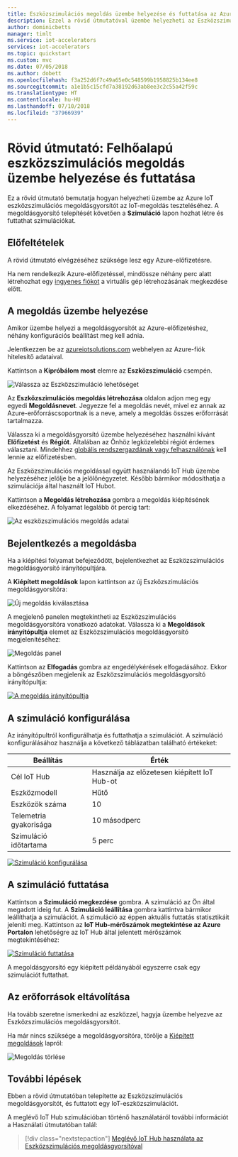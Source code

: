 ```yaml
---
title: Eszközszimulációs megoldás üzembe helyezése és futtatása az Azure-ban | Microsoft Docs
description: Ezzel a rövid útmutatóval üzembe helyezheti az Eszközszimuláció Azure IoT-megoldásgyorsítót. A szimulációk létrehozásához a megoldás irányítópultját használhatja.
author: dominicbetts
manager: timlt
ms.service: iot-accelerators
services: iot-accelerators
ms.topic: quickstart
ms.custom: mvc
ms.date: 07/05/2018
ms.author: dobett
ms.openlocfilehash: f3a252d6f7c49a65e0c548599b1958825b134ee8
ms.sourcegitcommit: a1e1b5c15cfd7a38192d63ab8ee3c2c55a42f59c
ms.translationtype: HT
ms.contentlocale: hu-HU
ms.lasthandoff: 07/10/2018
ms.locfileid: "37966939"
---
```

# <a name="quickstart-deploy-and-run-a-cloud-based-device-simulation-solution"></a>Rövid útmutató: Felhőalapú eszközszimulációs megoldás üzembe helyezése és futtatása

Ez a rövid útmutató bemutatja hogyan helyezheti üzembe az Azure IoT eszközszimulációs megoldásgyorsítót az IoT-megoldás teszteléséhez. A megoldásgyorsító telepítését követően a **Szimuláció** lapon hozhat létre és futtathat szimulációkat.

## <a name="prerequisites"></a>Előfeltételek

A rövid útmutató elvégzéséhez szüksége lesz egy Azure-előfizetésre.

Ha nem rendelkezik Azure-előfizetéssel, mindössze néhány perc alatt létrehozhat egy [ingyenes fiókot](https://azure.microsoft.com/free/?WT.mc_id=A261C142F) a virtuális gép létrehozásának megkezdése előtt.

## <a name="deploy-the-solution"></a>A megoldás üzembe helyezése

Amikor üzembe helyezi a megoldásgyorsítót az Azure-előfizetéshez, néhány konfigurációs beállítást meg kell adnia.

Jelentkezzen be az [azureiotsolutions.com](https://www.azureiotsolutions.com/Accelerators) webhelyen az Azure-fiók hitelesítő adataival.

Kattintson a **Kipróbálom most** elemre az **Eszközszimuláció** csempén.

![Válassza az Eszközszimuláció lehetőséget](./media/quickstart-device-simulation-deploy/devicesimulation.png)

Az **Eszközszimulációs megoldás létrehozása** oldalon adjon meg egy egyedi **Megoldásnevet**. Jegyezze fel a megoldás nevét, mivel ez annak az Azure-erőforráscsoportnak is a neve, amely a megoldás összes erőforrását tartalmazza.

Válassza ki a megoldásgyorsító üzembe helyezéséhez használni kívánt **Előfizetést** és **Régiót**. Általában az Önhöz legközelebbi régiót érdemes választani. Mindehhez [globális rendszergazdának vagy felhasználónak](iot-accelerators-permissions.md) kell lennie az előfizetésben.

Az Eszközszimulációs megoldással együtt használandó IoT Hub üzembe helyezéséhez jelölje be a jelölőnégyzetet. Később bármikor módosíthatja a szimulációja által használt IoT Hubot.

Kattintson a **Megoldás létrehozása** gombra a megoldás kiépítésének elkezdéséhez. A folyamat legalább öt percig tart:

![Az eszközszimulációs megoldás adatai](./media/quickstart-device-simulation-deploy/createform.png)

## <a name="sign-in-to-the-solution"></a>Bejelentkezés a megoldásba

Ha a kiépítési folyamat befejeződött, bejelentkezhet az Eszközszimulációs megoldásgyorsító irányítópultjára.

A **Kiépített megoldások** lapon kattintson az új Eszközszimulációs megoldásgyorsítóra:

![Új megoldás kiválasztása](./media/quickstart-device-simulation-deploy/choosenew.png)

A megjelenő panelen megtekintheti az Eszközszimulációs megoldásgyorsítóra vonatkozó adatokat. Válassza ki a **Megoldások irányítópultja** elemet az Eszközszimulációs megoldásgyorsító megjelenítéséhez:

![Megoldás panel](./media/quickstart-device-simulation-deploy/solutionpanel.png)

Kattintson az **Elfogadás** gombra az engedélykérések elfogadásához. Ekkor a böngészőben megjelenik az Eszközszimulációs megoldásgyorsító irányítópultja:

[![A megoldás irányítópultja](./media/quickstart-device-simulation-deploy/solutiondashboard-inline.png)](./media/quickstart-device-simulation-deploy/solutiondashboard-expanded.png#lightbox)

## <a name="configure-the-simulation"></a>A szimuláció konfigurálása

Az irányítópultról konfigurálhatja és futtathatja a szimulációt. A szimuláció konfigurálásához használja a következő táblázatban található értékeket:

| Beállítás             | Érték                       |
| ------------------- | --------------------------- |
| Cél IoT Hub      | Használja az előzetesen kiépített IoT Hub-ot |
| Eszközmodell        | Hűtő                     |
| Eszközök száma   | 10                          |
| Telemetria gyakorisága | 10 másodperc                  |
| Szimuláció időtartama | 5 perc                   |

[![Szimuláció konfigurálása](./media/quickstart-device-simulation-deploy/simulationconfig-inline.png)](./media/quickstart-device-simulation-deploy/simulationconfig-expanded.png#lightbox)

## <a name="run-the-simulation"></a>A szimuláció futtatása

Kattintson a **Szimuláció megkezdése** gombra. A szimuláció az Ön által megadott ideig fut. A **Szimuláció leállítása** gombra kattintva bármikor leállíthatja a szimulációt. A szimuláció az éppen aktuális futtatás statisztikáit jeleníti meg. Kattintson az **IoT Hub-mérőszámok megtekintése az Azure Portalon** lehetőségre az IoT Hub által jelentett mérőszámok megtekintéséhez:

[![Szimuláció futtatása](./media/quickstart-device-simulation-deploy/simulationrun-inline.png)](./media/quickstart-device-simulation-deploy/simulationrun-expanded.png#lightbox)

A megoldásgyorsító egy kiépített példányából egyszerre csak egy szimulációt futtathat.

## <a name="clean-up-resources"></a>Az erőforrások eltávolítása

Ha tovább szeretne ismerkedni az eszközzel, hagyja üzembe helyezve az Eszközszimulációs megoldásgyorsítót.

Ha már nincs szüksége a megoldásgyorsítóra, törölje a [Kiépített megoldások](https://www.azureiotsolutions.com/Accelerators#dashboard) lapról:

![Megoldás törlése](media/quickstart-device-simulation-deploy/deletesolution.png)

## <a name="next-steps"></a>További lépések

Ebben a rövid útmutatóban telepítette az Eszközszimulációs megoldásgyorsítót, és futtatott egy IoT-eszközszimulációt.

A meglévő IoT Hub szimulációban történő használatáról további információt a Használati útmutatóban talál:

> [!div class="nextstepaction"]
> [Meglévő IoT Hub használata az Eszközszimulációs megoldásgyorsítóval](iot-accelerators-device-simulation-choose-hub.md)